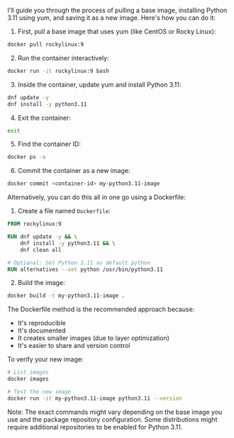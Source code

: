 I'll guide you through the process of pulling a base image, installing Python 3.11 using yum, and saving it as a new image. Here's how you can do it:

1. First, pull a base image that uses yum (like CentOS or Rocky Linux):
```bash
docker pull rockylinux:9
```

2. Run the container interactively:
```bash
docker run -it rockylinux:9 bash
```

3. Inside the container, update yum and install Python 3.11:
```bash
dnf update -y
dnf install -y python3.11
```

4. Exit the container:
```bash
exit
```

5. Find the container ID:
```bash
docker ps -a
```

6. Commit the container as a new image:
```bash
docker commit <container-id> my-python3.11-image
```

Alternatively, you can do this all in one go using a Dockerfile:

1. Create a file named `Dockerfile`:
```dockerfile
FROM rockylinux:9

RUN dnf update -y && \
    dnf install -y python3.11 && \
    dnf clean all

# Optional: Set Python 3.11 as default python
RUN alternatives --set python /usr/bin/python3.11
```

2. Build the image:
```bash
docker build -t my-python3.11-image .
```

The Dockerfile method is the recommended approach because:
- It's reproducible
- It's documented
- It creates smaller images (due to layer optimization)
- It's easier to share and version control

To verify your new image:
```bash
# List images
docker images

# Test the new image
docker run -it my-python3.11-image python3.11 --version
```

Note: The exact commands might vary depending on the base image you use and the package repository configuration. Some distributions might require additional repositories to be enabled for Python 3.11.
